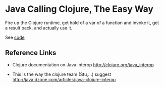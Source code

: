Java Calling Clojure, The Easy Way
==================================

Fire up the Clojure runtime,
get hold of a var of a function and
invoke it, get a result back, and actually use it.

See [code](src/Foo.java)



Reference Links
----------------

* Clojure documentation on Java interop
  http://clojure.org/java_interop

* This is the way the clojure team (Stu,...) suggest
  http://java.dzone.com/articles/java-clojure-interop
